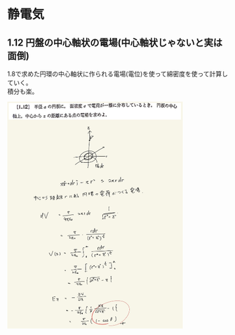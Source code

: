 <script type="text/javascript" async src="https://cdnjs.cloudflare.com/ajax/libs/mathjax/2.7.7/MathJax.js?config=TeX-MML-AM_CHTML">

</script>

<script type="text/x-mathjax-config">
 MathJax.Hub.Config({
 tex2jax: {
 inlineMath: [['$', '$'] ],
 displayMath: [ ['$$','$$'], ["\\[","\\]"] ]
 }
 });
</script>

# 静電気
## 1.12 円盤の中心軸状の電場(中心軸状じゃないと実は面倒) 

1.8で求めた円環の中心軸状に作られる電場(電位)を使って綿密度を使って計算していく。
<br>
積分も楽。
<br>

<img width="400" alt="electromagnetism-17" src="./images/se-12/Electromagnetism-22.jpg">